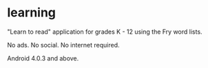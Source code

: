 learning
========

"Learn to read" application for grades K - 12 using the Fry word lists.

No ads.  No social.  No internet required.

Android 4.0.3 and above.
